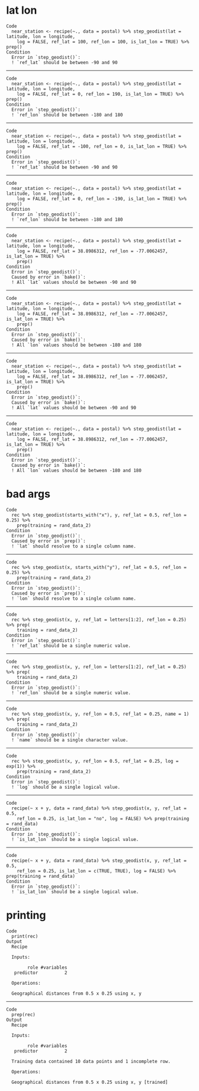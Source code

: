 # lat lon

    Code
      near_station <- recipe(~., data = postal) %>% step_geodist(lat = latitude, lon = longitude,
        log = FALSE, ref_lat = 100, ref_lon = 100, is_lat_lon = TRUE) %>% prep()
    Condition
      Error in `step_geodist()`:
      ! `ref_lat` should be between -90 and 90

---

    Code
      near_station <- recipe(~., data = postal) %>% step_geodist(lat = latitude, lon = longitude,
        log = FALSE, ref_lat = 0, ref_lon = 190, is_lat_lon = TRUE) %>% prep()
    Condition
      Error in `step_geodist()`:
      ! `ref_lon` should be between -180 and 180

---

    Code
      near_station <- recipe(~., data = postal) %>% step_geodist(lat = latitude, lon = longitude,
        log = FALSE, ref_lat = -100, ref_lon = 0, is_lat_lon = TRUE) %>% prep()
    Condition
      Error in `step_geodist()`:
      ! `ref_lat` should be between -90 and 90

---

    Code
      near_station <- recipe(~., data = postal) %>% step_geodist(lat = latitude, lon = longitude,
        log = FALSE, ref_lat = 0, ref_lon = -190, is_lat_lon = TRUE) %>% prep()
    Condition
      Error in `step_geodist()`:
      ! `ref_lon` should be between -180 and 180

---

    Code
      near_station <- recipe(~., data = postal) %>% step_geodist(lat = latitude, lon = longitude,
        log = FALSE, ref_lat = 38.8986312, ref_lon = -77.0062457, is_lat_lon = TRUE) %>%
        prep()
    Condition
      Error in `step_geodist()`:
      Caused by error in `bake()`:
      ! All `lat` values should be between -90 and 90

---

    Code
      near_station <- recipe(~., data = postal) %>% step_geodist(lat = latitude, lon = longitude,
        log = FALSE, ref_lat = 38.8986312, ref_lon = -77.0062457, is_lat_lon = TRUE) %>%
        prep()
    Condition
      Error in `step_geodist()`:
      Caused by error in `bake()`:
      ! All `lon` values should be between -180 and 180

---

    Code
      near_station <- recipe(~., data = postal) %>% step_geodist(lat = latitude, lon = longitude,
        log = FALSE, ref_lat = 38.8986312, ref_lon = -77.0062457, is_lat_lon = TRUE) %>%
        prep()
    Condition
      Error in `step_geodist()`:
      Caused by error in `bake()`:
      ! All `lat` values should be between -90 and 90

---

    Code
      near_station <- recipe(~., data = postal) %>% step_geodist(lat = latitude, lon = longitude,
        log = FALSE, ref_lat = 38.8986312, ref_lon = -77.0062457, is_lat_lon = TRUE) %>%
        prep()
    Condition
      Error in `step_geodist()`:
      Caused by error in `bake()`:
      ! All `lon` values should be between -180 and 180

# bad args

    Code
      rec %>% step_geodist(starts_with("x"), y, ref_lat = 0.5, ref_lon = 0.25) %>%
        prep(training = rand_data_2)
    Condition
      Error in `step_geodist()`:
      Caused by error in `prep()`:
      ! `lat` should resolve to a single column name.

---

    Code
      rec %>% step_geodist(x, starts_with("y"), ref_lat = 0.5, ref_lon = 0.25) %>%
        prep(training = rand_data_2)
    Condition
      Error in `step_geodist()`:
      Caused by error in `prep()`:
      ! `lon` should resolve to a single column name.

---

    Code
      rec %>% step_geodist(x, y, ref_lat = letters[1:2], ref_lon = 0.25) %>% prep(
        training = rand_data_2)
    Condition
      Error in `step_geodist()`:
      ! `ref_lat` should be a single numeric value.

---

    Code
      rec %>% step_geodist(x, y, ref_lon = letters[1:2], ref_lat = 0.25) %>% prep(
        training = rand_data_2)
    Condition
      Error in `step_geodist()`:
      ! `ref_lon` should be a single numeric value.

---

    Code
      rec %>% step_geodist(x, y, ref_lon = 0.5, ref_lat = 0.25, name = 1) %>% prep(
        training = rand_data_2)
    Condition
      Error in `step_geodist()`:
      ! `name` should be a single character value.

---

    Code
      rec %>% step_geodist(x, y, ref_lon = 0.5, ref_lat = 0.25, log = exp(1)) %>%
        prep(training = rand_data_2)
    Condition
      Error in `step_geodist()`:
      ! `log` should be a single logical value.

---

    Code
      recipe(~ x + y, data = rand_data) %>% step_geodist(x, y, ref_lat = 0.5,
        ref_lon = 0.25, is_lat_lon = "no", log = FALSE) %>% prep(training = rand_data)
    Condition
      Error in `step_geodist()`:
      ! `is_lat_lon` should be a single logical value.

---

    Code
      recipe(~ x + y, data = rand_data) %>% step_geodist(x, y, ref_lat = 0.5,
        ref_lon = 0.25, is_lat_lon = c(TRUE, TRUE), log = FALSE) %>% prep(training = rand_data)
    Condition
      Error in `step_geodist()`:
      ! `is_lat_lon` should be a single logical value.

# printing

    Code
      print(rec)
    Output
      Recipe
      
      Inputs:
      
            role #variables
       predictor          2
      
      Operations:
      
      Geographical distances from 0.5 x 0.25 using x, y

---

    Code
      prep(rec)
    Output
      Recipe
      
      Inputs:
      
            role #variables
       predictor          2
      
      Training data contained 10 data points and 1 incomplete row. 
      
      Operations:
      
      Geographical distances from 0.5 x 0.25 using x, y [trained]

